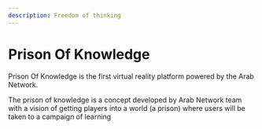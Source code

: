 ```yaml
---
description: Freedom of thinking
---
```


# Prison Of Knowledge

Prison Of Knowledge is the first virtual reality platform powered by the Arab Network.

The prison of knowledge is a concept developed by Arab Network team with a vision of getting players into a world (a prison) where users will be taken to a campaign of learning &#x20;
